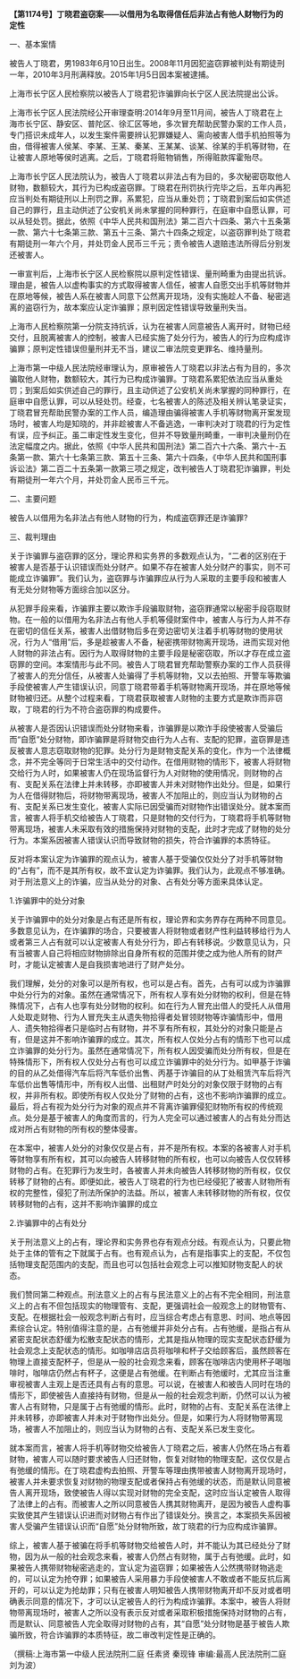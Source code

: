 **【第1174号】丁晓君盗窃案——以借用为名取得信任后非法占有他人财物行为的定性**

一、基本案情

被告人丁晓君，男1983年6月10日出生。2008年11月因犯盗窃罪被判处有期徒刑一年，2010年3月刑满释放。2015年1月5日因本案被逮捕。

上海市长宁区人民检察院以被告人丁晓君犯诈骗罪向长宁区人民法院提出公诉。

上海市长宁区人民法院经公开审理查明:2014年9月至11月间，被告人丁晓君在上海市长宁区、静安区、普陀区、徐汇区等地，多次冒充帮助民警办案的工作人员，专门搭识未成年人，以发生案件需要辨认犯罪嫌疑人、需向被害人借手机拍照等为由，借得被害人侯某、李某、王某、秦某、王某某、谈某、徐某的手机等财物，在让被害人原地等侯时逃离。之后，丁晓君将赃物销售，所得赃款挥霍殆尽。

上海市长宁区人民法院认为，被告人丁晓君以非法占有为目的，多次秘密窃取他人财物，数额较大，其行为已构成盗窃罪。丁晓君在刑罚执行完毕之后，五年内再犯应当判处有期徒刑以上刑罚之罪，系累犯，应当从重处罚；丁晓君到案后如实供述自己的罪行，且主动供述了公安机关尚未掌握的同种罪行，在庭审中自愿认罪，可以从轻处罚。据此，依照《中华人民共和国刑法》第二百六十四条、第六十五条第一款、第六十七条第三款、第五十三条、第六十四条之规定，以盗窃罪判处丁晓君有期徒刑一年六个月，并处罚金人民币三千元；责令被告人退赔违法所得后分别发还被害人。

一审宣判后，上海市长宁区人民检察院以原判定性错误、量刑畸重为由提出抗诉。理由是，被告人以虚构事实的方式取得被害人信任，被害人自愿交出手机等财物并在原地等候，被告人系在被害人同意下公然离开现场，没有实施趁人不备、秘密逃离的盗窃行为，故本案应认定诈骗罪；原判因定性错误导致量刑失当。

上海市人民检察院第一分院支持抗诉，认为在被害人同意被告人离开时，财物已经交付，且脱离被害人的控制，被害人已经实施了处分行为，被告人的行为应构成诈骗罪；原判定性错误但量刑并无不当，建议二审法院变更罪名、维持量刑。

上海市第一中级人民法院经审理认为，原审被告人丁晓君以非法占有为目的，多次骗取他人财物，数额较大，其行为已构成诈骗罪。丁晓君系累犯依法应当从重处罚；到案后如实供述自己的罪行，且主动供述了公安机关尚未掌握的同种罪行，在庭审中自愿认罪，可以从轻处罚。经查，七名被害人的陈述及相关辨认笔录证实，丁晓君冒充帮助民警办案的工作人员，编造理由骗得被害人手机等财物离开案发现场时，被害人均是知晓的，并非趁被害人不备逃逸，一审判决对丁晓君的行为定性有误，应予纠正。虽二审定性发生变化，但并不导致量刑畸重，一审判决量刑仍在法定幅度之内。据此，依照《中华人民共和国刑法》第二百六十六条、第六十-五条第一款、第六十七条第三款、第五十三条、第六十四条，《中华人民共和国刑事诉讼法》第二百二十五条第一款第三项之规定，改判被告人丁晓君犯诈骗罪，判处有期徒刑一年六个月，并处罚金人民币三千元。

二、主要问题

被告人以借用为名非法占有他人财物的行为，构成盗窃罪还是诈骗罪?

三、裁判理由

关于诈骗罪与盗窃罪的区分，理论界和实务界的多数观点认为，“二者的区别在于被害人是否基于认识错误而处分财产。如果不存在被害人处分财产的事实，则不可能成立诈骗罪”。我们认为，盗窃罪与诈骗罪应从行为人采取的主要手段和被害人有无处分财物等方面综合加以区分。

从犯罪手段来看，诈骗罪主要以欺诈手段骗取财物，盗窃罪通常以秘密手段窃取财物。在一般的以借用为名非法占有他人手机等侵财案件中，被害人与行为人并不存在密切的信任关系，被害人出借财物后多在旁边密切关注着手机等财物的使用状况，行为人“借用”后，多是趁被害人不备，秘密携带财物离开现场，进而实现对他人财物的非法占有。因行为人取得财物的主要手段是秘密窃取，所以才存在成立盗窃罪的空间。本案情形与此不同。被告人丁晓君冒充帮助警察办案的工作人员获得了被害人的充分信任，从被害人处骗得了手机等财物，又以去拍照、开警车等欺骗手段使被害人产生错误认识，同意丁晓君带着手机等财物离开现场，并在原地等候财物被归还。从整个过程来看，丁晓君获取被害人财物的主要方式是欺诈而非窃取，丁晓君的行为不符合盗窃罪的构成要件。

从被害人是否因认识错误而处分财物来看，诈骗罪是以欺诈手段使被害人受骗后而“自愿”处分财物，即诈骗罪是将财物交由行为人占有、支配的犯罪，盗窃罪是违反被害人意志窃取财物的犯罪。处分行为是财物支配关系的变化，作为一个法律概念，并不完全等同于日常生活中的交付动作。在借用财物的情形下，被害人将财物交给行为人时，如果被害人仍在现场监督行为人对财物的使用情况，则财物的占有、支配关系在法律上并未转移，亦即被害人并未对财物作出处分。但是，如果行为人在借得财物后，将财物带离现场，被害人不加阻止的，则应当认为财物的占有、支配关系已发生变化，被害人实际已因受骗而对财物作出错误处分。就本案而言，被害人将手机交给被告人丁晓君，只是财物的交付行为，丁晓君将手机等财物带离现场，被害人未采取有效的措施保持对财物的支配，此时才完成了财物的处分行为。本案系因被害人错误认识而导致财物的损失，符合诈骗罪的本质特征。

反对将本案认定为诈骗罪的观点认为，被害人基于受骗仅仅处分了对手机等财物的“占有”，而不是其所有权，故不宜认定为诈骗罪。我们认为，此观点不够准确。对于刑法意义上的诈骗，应当从处分的对象、占有处分等方面来具体认定。

1.诈骗罪中的处分对象

关于诈骗罪中的处分对象是占有还是所有权，理论界和实务界存在两种不同意见。多数意见认为，在诈骗罪的场合，只要被害人将财物或者财产性利益转移给行为人或者第三人占有就可以认定被害人有处分行为，即占有转移说。少数意见认为，只有当被害人自己将相应财物排除出自身所有权的范围并使之成为他人所有的财产时，才能认定被害人是自我损害地进行了财产处分。

我们理解，处分的对象可以是所有权，也可以是占有。首先，占有可以成为诈骗罪中处分行为的对象。虽然在通常情况下，所有权人享有处分财物的权利，但是在特殊情况下，占有人也享有处分财物的权利。如在行为人冒充出借人的受托人从借用人处取走财物、行为人冒充失主从遗失物拾得者处冒领财物等诈骗情形中，借用人、遗失物拾得者只是临时占有财物，并不享有所有权，其处分的对象只能是占有，但是这并不影响诈骗罪的成立。其次，所有权人仅处分占有的情形下也可以成立诈骗罪的处分行为。虽然在通常情况下，所有权人因受骗而处分所有权，但是在特殊情形下，所有权人仅处分占有也可以成立诈骗罪中的处分行为。如甲基于诈骗的目的从乙处借得汽车后将汽车低价出售、丙基于诈骗目的从丁处租赁汽车后将汽车低价出售等情形中，所有权人出借、出租财产时处分的对象仅限于财物的占有权，并非所有权。即使所有权人仅处分了财物的占有，这也不影响诈骗罪的成立。最后，将占有视为处分行为对象的观点并不背离诈骗罪侵犯财物所有权的传统观点。处分是基于被害人的角度而言的，行为人完全可以通过被害人的占有处分而达成对所占有财物的所有权的整体侵害。

在本案中，被害人处分的对象仅仅是占有，并不是所有权。本案的各被害人对手机等财物享有所有权，其可以向被告人转移财物的所有权，也可以向被告人仅仅转移财物的占有。在犯罪行为发生时，各被害人并未向被告人转移财物的所有权，仅仅转移了财物的占有。即便如此，被告人丁晓君的行为也已经侵犯了被害人财物所有权的完整性，侵犯了刑法所保护的法益。所以，被害人未转移财物的所有权，仅仅转移财物的占有，这并不影响诈骗罪的成立

2.诈骗罪中的占有处分

关于刑法意义上的占有，理论界和实务界也存有观点分歧。有观点认为，只要此物处于主体的管有之下就属于占有。也有观点认为，占有是指事实上的支配，不仅包括物理支配范围内的支配，而且也可以包括社会观念上可以推知财物支配人的状态。

我们赞同第二种观点。刑法意义上的占有与民法意义上的占有不完全相同，刑法意义上的占有不但包括现实的物理管有、支配，更强调社会一般观念上的财物管有、支配。在根据社会一般观念判断占有时，应当综合考虑占有意思、时间、地点等因素综合认定。特别值得注意的是，占有弛缓并非处分占有。占有弛缓，是指占有从紧密支配状态舒缓为松散支配状态的情形，尤其是指从物理的现实支配状态舒缓为社会观念上支配状态的情形。如咖啡店店员将咖啡和杯子交给顾客后，虽然顾客在物理上直接支配杯子，但是从一般的社会观念来看，顾客在咖啡店内使用杯子喝咖啡时，咖啡店仍然占有杯子，这便是占有弛缓。在判断占有弛缓时，尤其应当注重审视被害人主观上是否还具有占有的意思。可以说，在被害人和被告人同时在场的情形下，即使被告人直接持有财物，但是从一般的社会观念判断，仍然可以认为被害人占有财物，只是属于占有弛缓的情形。此时，财物的占有、支配关系在法律上并未转移，亦即被害人并未对于财物作出处分。但是，如果行为人将财物带离现场，被害人不加阻止的，则应当认为财物的占有、支配关系已发生变化。

就本案而言，被害人将手机等财物交给被告人丁晓君之后，被害人仍然在场占有着财物，被害人可以随时要求被告人归还财物，恢复对财物的物理支配，这仅仅是占有弛缓的情形。在丁晓君虚构去拍照、开警车等理由携带被害人财物离开现场时，被害人并未要求恢复对财物的物理支配或者保持占有弛缓的状态，而是默认同意被告人离开现场，致使被告人得以实现对财物的完全支配，这时应当认定被告人取得了法律上的占有。而被害人之所以同意被告人携其财物离开，是因为被告人虚构事实致使其产生错误认识进而对财物占有作出了错误处分。换言之，本案损失系因被害人受骗产生错误认识而“自愿”处分财物所致，故丁晓君的行为应构成诈骗罪。

综上，被害人基于被骗在将手机等财物交给被告人时，并不能认为其已经处分了财物，因为从一般的社会观念来看，被害人仍然占有财物，属于占有弛缓。此时，如果被告人携带财物秘密逃走的，宜认定为盗窃罪；如果被告人公然携带财物逃走的，可以认定为抢夺罪；如果被告人采用暴力手段使被害人不敢或者不能反抗后离开的，可以认定为抢劫罪；只有在被害人明知被告人携带财物离开却不反对或者明确表示同意的情况下，才可以认定被告人的行为构成诈骗罪。本案中，被告人将财物带离现场时，被害人之所以没有表示反对或者采取积极措施保持对财物的占有，而是默认、同意被告人完全取得对财物的占有，其“自愿”处分财物是基于被告人欺骗所致，符合诈骗罪的本质特征，故二审改判定性是正确的。

（撰稿:上海市第一中级人民法院刑二庭 任素贤 秦现锋 审编:最高人民法院刑二庭 刘为波）